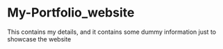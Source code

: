 # My-Portfolio_website
This contains my details, and it contains some dummy information just to showcase the website 
